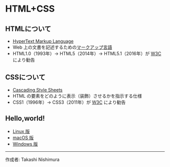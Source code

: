 # HTML+CSS

## HTMLについて

* [HyperText Markup Language](https://ja.wikipedia.org/wiki/HyperText_Markup_Language)
* Web 上の文書を記述するための[マークアップ言語](http://bit.ly/1FmOJMp)
* HTML1.0（1993年）→ HTML5（2014年）→ HTML5.1（2016年）が [W3C](https://www.w3.org/) により勧告

## CSSについて

* [Cascading Style Sheets](https://ja.wikipedia.org/wiki/Cascading_Style_Sheets)
* HTML の要素をどのように表示（装飾）させるかを指示する仕様
* CSS1（1996年）→ CSS3（2011年）が [W3C](https://www.w3.org/) により勧告

## Hello,world!

* [Linux 版](https://github.com/TakashiNishimura/HelloWorld/blob/master/HTML/HTML_linux.md)
* [macOS 版](https://github.com/TakashiNishimura/HelloWorld/blob/master/HTML/HTML_mac.md)
* [Windows 版](https://github.com/TakashiNishimura/HelloWorld/blob/master/HTML/HTML_win.md)

***
作成者: Takashi Nishimura